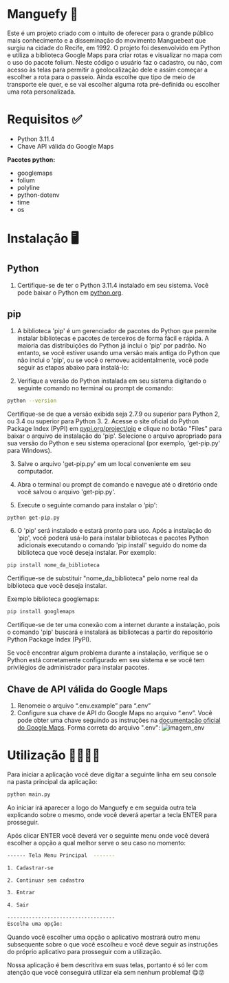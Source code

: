 # Manguefy 🦀

Este é um projeto criado com o intuito de oferecer para o grande público mais conhecimento e a disseminação do movimento Manguebeat que surgiu na cidade do Recife, em 1992. O projeto foi desenvolvido em Python e utiliza a biblioteca Google Maps para criar rotas e visualizar no mapa com o uso do pacote folium. Neste código o usuário faz o cadastro, ou não, com acesso às telas para permitir a geolocalização dele e assim começar a escolher a rota para o passeio. Ainda escolhe que tipo de meio de transporte ele quer, e se vai escolher alguma rota pré-definida ou escolher uma rota personalizada.

# Requisitos ✅

- Python 3.11.4
- Chave API válida do Google Maps

**Pacotes python:**
- googlemaps
- folium
- polyline
- python-dotenv
- time
- os

# Instalação 🖥️

## Python

1. Certifique-se de ter o Python 3.11.4 instalado em seu sistema. Você pode baixar o Python em [python.org](https://www.python.org/downloads/).

## pip

1. A biblioteca 'pip' é um gerenciador de pacotes do Python que permite instalar bibliotecas e pacotes de terceiros de forma fácil e rápida. A maioria das distribuições do Python já inclui o 'pip' por padrão. No entanto, se você estiver usando uma versão mais antiga do Python que não inclui o 'pip', ou se você o removeu acidentalmente, você pode seguir as etapas abaixo para instalá-lo:

2. Verifique a versão do Python instalada em seu sistema digitando o seguinte comando no terminal ou prompt de comando:
```sh
python --version
````
  Certifique-se de que a versão exibida seja 2.7.9 ou superior para Python 2, ou 3.4 ou superior para Python 3.
2. Acesse o site oficial do Python Package Index (PyPI) em [pypi.org/project/pip](https://pypi.org/project/pip/) e clique no botão "Files" para baixar o arquivo de instalação do 'pip'. Selecione o arquivo apropriado para sua versão do Python e seu sistema operacional (por exemplo, 'get-pip.py' para Windows).

3. Salve o arquivo 'get-pip.py' em um local conveniente em seu computador.

4. Abra o terminal ou prompt de comando e navegue até o diretório onde você salvou o arquivo 'get-pip.py'.

5. Execute o seguinte comando para instalar o ‘pip':
```sh
python get-pip.py
```
6. O 'pip' será instalado e estará pronto para uso. Após a instalação do 'pip', você poderá usá-lo para instalar bibliotecas e pacotes Python adicionais executando o comando 'pip install' seguido do nome da biblioteca que você deseja instalar. Por exemplo:
```sh
pip install nome_da_biblioteca
```
Certifique-se de substituir "nome_da_biblioteca" pelo nome real da biblioteca que você deseja instalar.

Exemplo biblioteca googlemaps:
```sh
pip install googlemaps
````

Certifique-se de ter uma conexão com a internet durante a instalação, pois o comando 'pip' buscará e instalará as bibliotecas a partir do repositório Python Package Index (PyPI).

Se você encontrar algum problema durante a instalação, verifique se o Python está corretamente configurado em seu sistema e se você tem privilégios de administrador para instalar pacotes.

## Chave de API válida do Google Maps

1. Renomeie o arquivo “.env.example” para “.env”
2. Configure sua chave de API do Google Maps no arquivo “.env”. Você pode obter uma chave seguindo as instruções na [documentação oficial do Google Maps](https://developers.google.com/maps/gmp-get-started).
Forma correta do arquivo ".env":
![imagem_env](https://i.ibb.co/9ZV5WwB/code.png)

# Utilização 👩‍💻👨‍💻

Para iniciar a aplicação você deve digitar a seguinte linha em seu console na pasta principal da aplicação:
```sh
python main.py
```

Ao iniciar irá aparecer a logo do Manguefy e em seguida outra tela explicando sobre o mesmo, onde você deverá apertar a tecla ENTER para prosseguir.

Após clicar ENTER você deverá ver o seguinte menu onde você deverá escolher a opção a qual melhor serve o seu caso no momento:
```sh
------ Tela Menu Principal  -------

1. Cadastrar-se

2. Continuar sem cadastro

3. Entrar

4. Sair

-----------------------------------
Escolha uma opção: 
```

Quando você escolher uma opção o aplicativo mostrará outro menu subsequente sobre o que você escolheu e você deve seguir as instruções do próprio aplicativo para prosseguir com a utilização.

Nossa aplicação é bem descritiva em suas telas, portanto é só ler com atenção que você conseguirá utilizar ela sem nenhum problema! 😋😜
